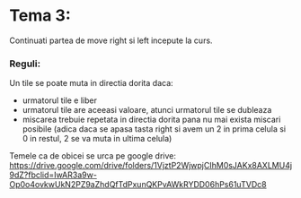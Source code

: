 # Tema 3:
Continuati partea de move right si left incepute la curs.

### Reguli:
Un tile se poate muta in directia dorita daca:
- urmatorul tile e liber
- urmatorul tile are aceeasi valoare, atunci urmatorul tile se dubleaza
- miscarea trebuie repetata in directia dorita pana nu mai exista miscari posibile (adica daca se apasa tasta right si avem un 2 in prima celula si 0 in restul, 2 se va muta in ultima celula)

Temele ca de obicei se urca pe google drive:
https://drive.google.com/drive/folders/1VjztP2WjwpjCIhM0sJAKx8AXLMU4j9dZ?fbclid=IwAR3a9w-Op0o4ovkwUkN2PZ9aZhdQfTdPxunQKPvAWkRYDD06hPs61uTVDc8
